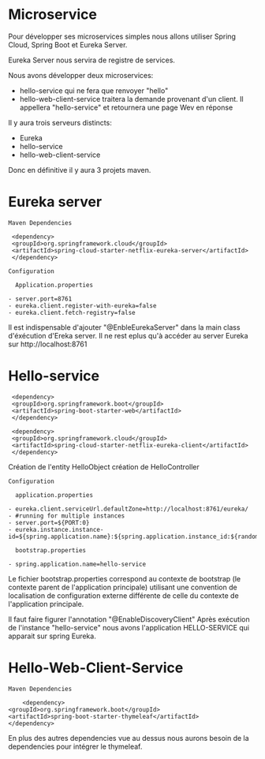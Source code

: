 # Microservice
Pour développer ses microservices simples nous allons utiliser Spring Cloud, Spring Boot et Eureka Server.

Eureka Server nous servira de registre de services.

Nous avons développer deux microservices:
  - hello-service qui ne fera que renvoyer "hello"
  - hello-web-client-service traitera la demande provenant d'un client. Il appellera "hello-service" et retournera une page Wev en réponse
  
Il y aura trois serveurs distincts:
  - Eureka
  - hello-service
  - hello-web-client-service
  
Donc en définitive il y aura 3 projets maven.

# Eureka server
    Maven Dependencies
  
     <dependency>
     <groupId>org.springframework.cloud</groupId>
     <artifactId>spring-cloud-starter-netflix-eureka-server</artifactId>
     </dependency>

    Configuration
    
      Application.properties
    
    - server.port=8761
    - eureka.client.register-with-eureka=false
    - eureka.client.fetch-registry=false
    
Il est indispensable d'ajouter "@EnbleEurekaServer" dans la main class d'éxécution d'Ereka server.
Il ne rest eplus qu'à accéder au server Eureka sur http://localhost:8761

# Hello-service
    
     <dependency>
     <groupId>org.springframework.boot</groupId>
     <artifactId>spring-boot-starter-web</artifactId>
     </dependency>

     <dependency>
     <groupId>org.springframework.cloud</groupId>
     <artifactId>spring-cloud-starter-netflix-eureka-client</artifactId>
     </dependency>

Création de l'entity HelloObject
création de HelloController

    Configuration
    
      application.properties
      
    - eureka.client.serviceUrl.defaultZone=http://localhost:8761/eureka/
    - #running for multiple instances
    - server.port=${PORT:0}
    - eureka.instance.instance-id=${spring.application.name}:${spring.application.instance_id:${random.value}}
    
      bootstrap.properties
      
    - spring.application.name=hello-service

Le fichier bootstrap.properties correspond au contexte de bootstrap (le contexte parent de l'application principale) utilisant une convention de localisation de
configuration externe différente de celle du contexte de l'application principale.

Il faut faire figurer l'annotation "@EnableDiscoveryClient"
Après exécution de l'instance "hello-service" nous avons l'application HELLO-SERVICE qui apparait sur spring Eureka.

# Hello-Web-Client-Service

    Maven Dependencies
    
    	<dependency>
	<groupId>org.springframework.boot</groupId>
	<artifactId>spring-boot-starter-thymeleaf</artifactId>
	</dependency>
    
En plus des autres dependencies vue au dessus nous aurons besoin de la dependencies pour intégrer le thymeleaf.
    

 

